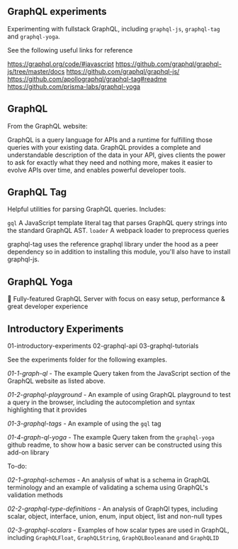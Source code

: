 GraphQL experiments
-------------------

Experimenting with fullstack GraphQL, including `graphql-js`, `graphql-tag` and `graphql-yoga`.

See the following useful links for reference

https://graphql.org/code/#javascript
https://github.com/graphql/graphql-js/tree/master/docs
https://github.com/graphql/graphql-js/
https://github.com/apollographql/graphql-tag#readme
https://github.com/prisma-labs/graphql-yoga

GraphQL
-------

From the GraphQL website:

GraphQL is a query language for APIs and a runtime for fulfilling those queries with your existing data. GraphQL provides a complete and understandable description of the data in your API, gives clients the power to ask for exactly what they need and nothing more, makes it easier to evolve APIs over time, and enables powerful developer tools.

GraphQL Tag
-----------

Helpful utilities for parsing GraphQL queries. Includes:

`gql` A JavaScript template literal tag that parses GraphQL query strings into the standard GraphQL AST.
`loader` A webpack loader to preprocess queries

graphql-tag uses the reference graphql library under the hood as a peer dependency so in addition to installing this module, you'll also have to install graphql-js.


GraphQL Yoga
------------

🧘 Fully-featured GraphQL Server with focus on easy setup, performance & great developer experience


Introductory Experiments
------------------------

01-introductory-experiments
02-graphql-api
03-graphql-tutorials

See the experiments folder for the following examples.

*01-1-graph-ql* - The example Query taken from the JavaScript section of the GraphQL website as listed above.

*01-2-graphql-playground* - An example of using GraphQL playground to test a query in the browser, including the autocompletion and syntax highlighting that it provides

*01-3-graphql-tags* - An example of using the `gql` tag

*01-4-graph-ql-yoga* - The example Query taken from the `graphql-yoga` github readme, to show how a basic server can be constructed using this add-on library

To-do:

*02-1-graphql-schemas* - An analysis of what is a schema in GraphQL terminology and an example of validating a schema using GraphQL's validation methods

*02-2-graphql-type-definitions* - An analysis of GraphQl types, including scalar, object, interface, union, enum, input object, list and non-null types 

*02-3-graphql-scalars* - Examples of how scalar types are used in GraphQL, including 
`GraphQLFloat`, `GraphQLString`, `GraphQLBooleanand` and `GraphQLID`



